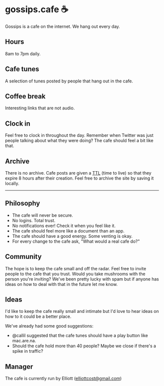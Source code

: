 # gossips.cafe ☕️

Gossips is a cafe on the internet. We hang out every day.

## Hours
8am to 7pm daily.

## Cafe tunes
A selection of tunes posted by people that hang out in the cafe.

## Coffee break
Interesting links that are not audio.

## Clock in
Feel free to clock in throughout the day. Remember when Twitter was just people talking about what they were doing? The cafe should feel a bit like that.

## Archive
There is no archive. Cafe posts are given a [TTL](https://docs.mongodb.com/manual/tutorial/expire-data/) (time to live) so that they expire 8 hours after their creation. Feel free to archive the site by saving it locally.

---

## Philosophy
- The cafe will never be secure.
- No logins. Total trust.
- No notifications ever! Check it when you feel like it.
- The cafe should feel more like a document than an app.
- The cafe should have a good energy. Some venting is okay.
- For every change to the cafe ask, "What would a real cafe do?"

## Community
The hope is to keep the cafe small and off the radar. Feel free to invite people to the cafe that you trust. Would you take mushrooms with the person you're inviting? We've been pretty lucky with spam but if anyone has ideas on how to deal with that in the future let me know.

## Ideas
I'd like to keep the cafe really small and intimate but I'd love to hear ideas on how to it could be a better place.

We've already had some good suggestions:
- @callil suggested that the cafe tunes should have a play button like mac.are.na.
- Should the cafe hold more than 40 people? Maybe we close if there's a spike in traffic?

## Manager
The cafe is currently run by Elliott (elliottcost@gmail.com)



